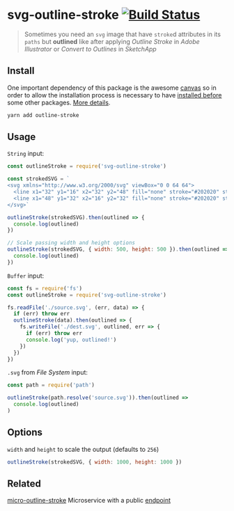 # svg-outline-stroke [![Build Status](https://travis-ci.org/elrumordelaluz/outline-stroke.svg?branch=master)](https://travis-ci.org/elrumordelaluz/outline-stroke)

> Sometimes you need an `svg` image that have `stroke`d attributes in its
> `paths` but **outlined** like after applying _Outline Stroke_ in _Adobe
> Illustrator_ or _Convert to Outlines_ in _SketchApp_

## Install

One important dependency of this package is the awesome
[canvas](https://github.com/Automattic/node-canvas) so in order to allow the
installation process is necessary to have
[installed before](https://github.com/Automattic/node-canvas#installation) some
other packages.
[More details](https://github.com/Automattic/node-canvas/wiki/_pages).

```zsh
yarn add outline-stroke
```

## Usage

`String` input:

```js
const outlineStroke = require('svg-outline-stroke')

const strokedSVG = `
<svg xmlns="http://www.w3.org/2000/svg" viewBox="0 0 64 64">
  <line x1="32" y1="16" x2="32" y2="48" fill="none" stroke="#202020" stroke-miterlimit="10" stroke-width="2"/>
  <line x1="48" y1="32" x2="16" y2="32" fill="none" stroke="#202020" stroke-miterlimit="10" stroke-width="2"/>
</svg>`

outlineStroke(strokedSVG).then(outlined => {
  console.log(outlined)
})

// Scale passing width and height options
outlineStroke(strokedSVG, { width: 500, height: 500 }).then(outlined => {
  console.log(outlined)
})
```

`Buffer` input:

```js
const fs = require('fs')
const outlineStroke = require('svg-outline-stroke')

fs.readFile('./source.svg', (err, data) => {
  if (err) throw err
  outlineStroke(data).then(outlined => {
    fs.writeFile('./dest.svg', outlined, err => {
      if (err) throw err
      console.log('yup, outlined!')
    })
  })
})
```

`.svg` from _File System_ input:

```js
const path = require('path')

outlineStroke(path.resolve('source.svg')).then(outlined =>
  console.log(outlined)
)
```

## Options

`width` and `height` to scale the output (defaults to `256`)

```js
outlineStroke(strokedSVG, { width: 1000, height: 1000 })
```

## Related

[micro-outline-stroke](https://github.com/elrumordelaluz/micro-outline-stroke) Microservice with a public [endpoint](https://micro-outline-stroke-ukoullcfzb.now.sh/) 
